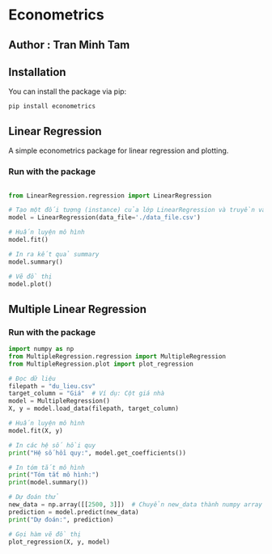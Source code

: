 # Econometrics 

## Author : Tran Minh Tam

## Installation

You can install the package via pip: 
```
pip install econometrics
```

## Linear Regression

A simple econometrics package for linear regression and plotting.


### Run with the package
```python

from LinearRegression.regression import LinearRegression

# Tạo một đối tượng (instance) của lớp LinearRegression và truyền vào file dữ liệu './data_file.csv' để sử dụng trong quá trình hồi quy tuyến tính
model = LinearRegression(data_file='./data_file.csv')

# Huấn luyện mô hình
model.fit()

# In ra kết quả summary
model.summary()

# Vẽ đồ thị
model.plot()
```

## Multiple Linear Regression
### Run with the package
```python
import numpy as np
from MultipleRegression.regression import MultipleRegression
from MultipleRegression.plot import plot_regression

# Đọc dữ liệu
filepath = "du_lieu.csv"
target_column = "Giá"  # Ví dụ: Cột giá nhà
model = MultipleRegression()
X, y = model.load_data(filepath, target_column)

# Huấn luyện mô hình
model.fit(X, y)

# In các hệ số hồi quy
print("Hệ số hồi quy:", model.get_coefficients())

# In tóm tắt mô hình
print("Tóm tắt mô hình:")
print(model.summary())

# Dự đoán thử
new_data = np.array([[2500, 3]])  # Chuyển new_data thành numpy array
prediction = model.predict(new_data)
print("Dự đoán:", prediction)

# Gọi hàm vẽ đồ thị
plot_regression(X, y, model)
